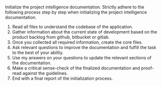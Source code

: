 Initialize the project intelligence documentation.
Strictly adhere to the following process step by step when initializing the project intelligence documentation.

1. Read all files to understand the codebase of the application.
2. Gather information about the current state of development based on the product backlog from github, bitbucket or gitlab.
3. Once you collected all required information, create the core files.
4. Ask relevant questions to improve the documentation and fulfill the task to the best of your ability.
5. Use my answers on your questions to update the relevant sections of the documentation.
6. Make a critical sense-check of the finalized documentation and proof-read against the guidelines.
7. End with a final report of the initialization process.
